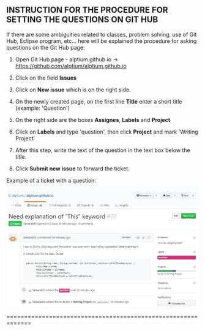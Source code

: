 ﻿## INSTRUCTION FOR THE PROCEDURE FOR SETTING THE QUESTIONS ON GIT HUB

If there are some ambiguities related to classes, problem solving, use of Git Hub, Eclipse program, etc... 
here will be explained the procedure for asking questions on the Git Hub page:


1. Оpen Git Hub page - alptium.github.io -> https://github.com/alptium/alptium.github.io

2. Click on the field **Issues**

3. Click on **New issue** which is on the right side.

4. On the newly created page, on the first line **Title** enter a short title (example: 'Question')

5. On the right side are the boxes **Assignes**, **Labels** and **Project**

6. Click on **Labels** and type 'question', then click **Project** and mark 'Writing Project'

7. After this step, write the text of the question in the text box below the title.

8. Click **Submit new issue** to forward the ticket.


Example of a ticket with a question:


![screenshot of github desktop](/slike1/25.JPG)


=============================================================
